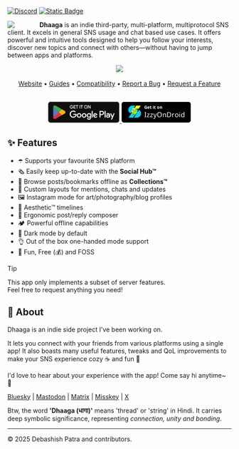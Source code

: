 <!-- SOCIALS -->
[![Discord](https://img.shields.io/discord/1131212086446391430?logo=discord&style=flat&label=Chat)](https://discord.gg/kMp5JA9jwD)
[![Static Badge](https://img.shields.io/badge/Sponsor-Me-f79a13)](https://suvam.io/sponsor)
<!-- SOCIALS -->

<img width="64"
src="https://github.com/user-attachments/assets/1718fef2-f10a-4a72-b7cb-819e85d56143"
align="left"
style="margin-right:8px"/>

**Dhaaga** is an indie third-party, multi-platform, multiprotocol SNS client.
It excels in general SNS usage and chat based use cases.
It offers powerful and intuitive tools designed to help 
you follow your interests, discover new topics and connect with 
others—without having to jump between apps and platforms.

<div align="center">
  <img width="720px"  src="https://repository-images.githubusercontent.com/664825261/58e60a61-2d3b-4275-89bc-c180adb58a7d" style="top:80px"/>
</div>

<p align="center">
  <a href="https://suvam.io/dhaaga">Website</a> •
  <a href="https://suvam.io/dhaaga/guides">Guides</a> •
  <a href="https://suvam.io/dhaaga/compatibility">Compatibility</a> •
  <a href="https://github.com/suvam0451/dhaaga/issues/new?assignees=&labels=bug&projects=&template=bug_report.yml">Report a Bug</a> •
  <a href="https://github.com/suvam0451/dhaaga/issues/new?assignees=&labels=enhancement&projects=&template=feature_request.yml">Request a Feature</a>
</p>


<div align="center" style="margin-top:32px">
  <a href="https://play.google.com/store/apps/details?id=io.suvam.dhaaga" target="_blank">    
    <img src="./.github/badges/google_play.svg" height="48px"/>
  </a>
  <a href="https://apt.izzysoft.de/fdroid/index/apk/io.suvam.dhaaga.lite" target="_blank">
    <img src="./.github/badges/izzy_on_droid.png" height="48px"/>
  </a>
</div>

## ✨ Features

- ☂️ Supports your favourite SNS platform
- 🗞️ Easily keep up-to-date with the **Social Hub™**
- 📍 Browse posts/bookmarks offline as **Collections™**
- 📩 Custom layouts for mentions, chats and updates
- 🖼️ Instagram mode for art/photography/blog profiles
- 📰 Aesthetic™ timelines
- 💬 Ergonomic post/reply composer
- 🏕️ Powerful offline capabilities
- 🦉 Dark mode by default
- 👌 Out of the box one-handed mode support
- 🥳 Fun, Free (💰) and FOSS

> [!TIP]
> 
> This app only implements a subset of server features.</br> 
> Feel free to request anything you need!

## 💁 About

Dhaaga is an indie side project I’ve been working on.

It lets you connect with your friends from various platforms using a 
single app! It also boasts many useful features, tweaks and QoL improvements
to make your SNS experience cozy ☕ and fun 🥳

I'd love to hear about your experience with the app! Come say hi anytime~ 🤗

[Bluesky](https://bsky.app/profile/suvam.io) |
[Mastodon](https://mastodon.social/@suvam) |
[Matrix](https://matrix.to/@suvam:matrix.org#/@suvam:matrix.org) |
[Misskey](https://misskey.io/@suvam0451) |
[X](https://x.com/suvam0451)

Btw, the word **'Dhaaga (धागा)'** means 'thread' or
'string' in Hindi.
It carries deep symbolic significance,
representing *connection, unity and bonding*.

---

© 2025 Debashish Patra and contributors.
